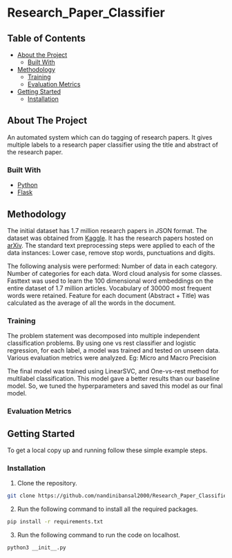 # Research_Paper_Classifier

<!-- TABLE OF CONTENTS -->
## Table of Contents

* [About the Project](#about-the-project)
  * [Built With](#built-with)
* [Methodology](#methodology)
  * [Training](#training)
  * [Evaluation Metrics](#evaluation-metrics)
* [Getting Started](#getting-started)
  * [Installation](#installation)



<!-- ABOUT THE PROJECT -->
## About The Project

An automated system which can do tagging of research papers. It gives multiple labels to a research paper classifier using the title and abstract of the research paper.


### Built With

* [Python](https://www.python.org/)
* [Flask](https://flask.palletsprojects.com/en/1.1.x/)


## Methodology

The initial dataset has 1.7 million research papers in JSON format. The dataset was obtained from [Kaggle](https://www.kaggle.com/Cornell-University/arxiv). It has the research papers hosted on [arXiv](https://arxiv.org/).
The standard text preprocessing steps were applied to each of the data instances:
Lower case, remove stop words, punctuations and digits.

The following analysis were performed:
Number of data in each category. Number of categories for each data. Word cloud analysis for some classes.
Fasttext was used to learn the 100 dimensional word embeddings on the entire dataset of 1.7 million articles. Vocabulary of 30000 most frequent words were retained.
Feature for each document (Abstract + Title) was calculated as the average of all the words in the document.

### Training
The problem statement was decomposed into multiple independent classification problems. 
By using one vs rest classifier and logistic regression, for each label, a model was trained and tested on unseen data. Various evaluation metrics were analyzed. Eg: Micro and Macro Precision

The final model was trained using LinearSVC, and One-vs-rest method for multilabel classification. This model gave a better results than our baseline model. So, we tuned the hyperparameters and saved this model as our final model.

### Evaluation Metrics


<!-- GETTING STARTED -->
## Getting Started

To get a local copy up and running follow these simple example steps.


### Installation

1. Clone the repository.
```sh
git clone https://github.com/nandinibansal2000/Research_Paper_Classifier.git
```
2. Run the following command to install all the required packages.
```sh
pip install -r requirements.txt 
```
3.  Run the following command to run the code on localhost.
```sh
python3 __init__.py
```


